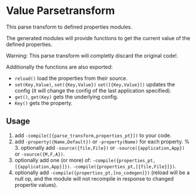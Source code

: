 Value Parsetransform
====================

This parse transform to defined properties modules.

The generated modules will provide functions to get the current value of the defined properties.

Warning: This parse transform will completly discard the original code!.

Additionally the functions are also exported:
* `reload()` load the properties from their source.
* `set(Key,Value)`, `set({Key,Value})` `set([{Key,Value}])` updates the config (it will change the config of the last application specified).
* `get()`, `get(Key)` gets the underlying config.
* `Key()` gets the property.

Usage
-----
1. add `-compile([{parse_transform,properties_pt}])` to your code.
2. add `-property({Name,Default})` or `-property(Name)` for each property.
% 3. optionally add `-source({file,File})` or `-source({application,App})` or `-source({M,F,A})`.
3. optionally add one (or more) of:
   `-compile({properties_pt,[{application,App}]})`.
   `-compile({properties_pt,[{file,File}]})`.
4. optionally add `-compile({properties_pt,[no_codegen]})` (reload will be a null op, and the module will not recompile in response to changed propertie values).

